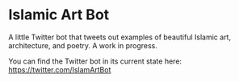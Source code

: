 # Islamic Art Bot

 A little Twitter bot that tweets out examples of beautiful Islamic art, architecture, and poetry. A work in progress.

 You can find the Twitter bot in its current state here: https://twitter.com/IslamArtBot
